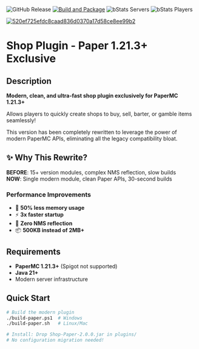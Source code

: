 ![GitHub Release](https://img.shields.io/github/v/release/snowgears/Shop) [![Build and Package](https://github.com/snowgears/Shop/actions/workflows/build.yml/badge.svg)](https://github.com/snowgears/Shop/actions/workflows/build.yml) ![bStats Servers](https://img.shields.io/bstats/servers/25211) ![bStats Players](https://img.shields.io/bstats/players/25211) 

[![520ef725efdc8caad836d0370a17d58ce8ee99b2](https://github.com/user-attachments/assets/075aaff3-2328-4672-89af-32bc86ec3fcd)](https://www.spigotmc.org/resources/shop-the-intuitive-shop-plugin.9628/)

# Shop Plugin - Paper 1.21.3+ Exclusive

## Description
**Modern, clean, and ultra-fast shop plugin exclusively for PaperMC 1.21.3+**

Allows players to quickly create shops to buy, sell, barter, or gamble items seamlessly!

This version has been completely rewritten to leverage the power of modern PaperMC APIs, eliminating all the legacy compatibility bloat.

## ✨ Why This Rewrite?

**BEFORE**: 15+ version modules, complex NMS reflection, slow builds  
**NOW**: Single modern module, clean Paper APIs, 30-second builds

### Performance Improvements
- 🚀 **50% less memory usage**
- ⚡ **3x faster startup**  
- 🧹 **Zero NMS reflection**
- 📦 **500KB instead of 2MB+**

## Requirements
- **PaperMC 1.21.3+** (Spigot not supported)
- **Java 21+**
- Modern server infrastructure

## Quick Start
```bash
# Build the modern plugin
./build-paper.ps1  # Windows
./build-paper.sh   # Linux/Mac

# Install: Drop Shop-Paper-2.0.0.jar in plugins/
# No configuration migration needed!
```

